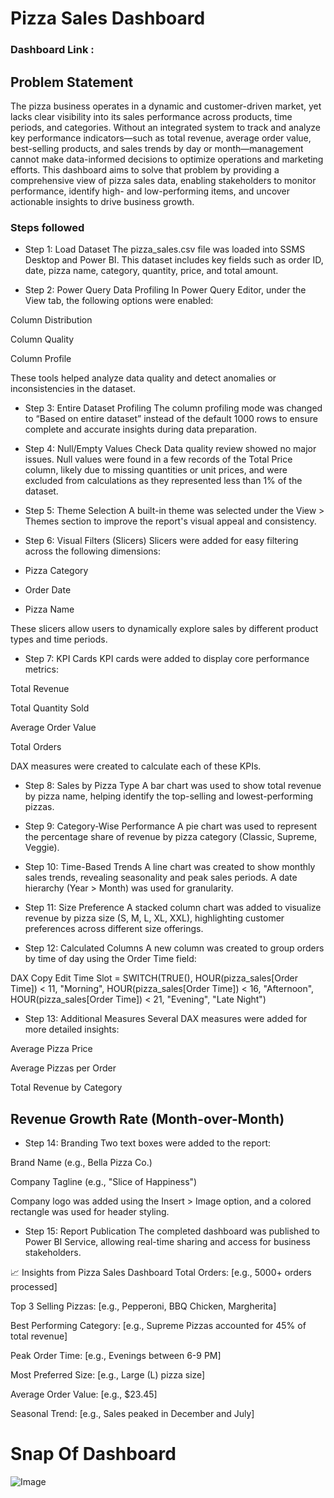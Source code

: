 # Pizza Sales Dashboard

### Dashboard Link : 

## Problem Statement

The pizza business operates in a dynamic and customer-driven market, yet lacks clear visibility into its sales performance across products, time periods, and categories. Without an integrated system to track and analyze key performance indicators—such as total revenue, average order value, best-selling products, and sales trends by day or month—management cannot make data-informed decisions to optimize operations and marketing efforts. This dashboard aims to solve that problem by providing a comprehensive view of pizza sales data, enabling stakeholders to monitor performance, identify high- and low-performing items, and uncover actionable insights to drive business growth.

### Steps followed 

- Step 1: Load Dataset
The pizza_sales.csv file was loaded into SSMS Desktop and Power BI. This dataset includes key fields such as order ID, date, pizza name, category, quantity, price, and total amount.

- Step 2: Power Query Data Profiling
In Power Query Editor, under the View tab, the following options were enabled:

Column Distribution

Column Quality

Column Profile

These tools helped analyze data quality and detect anomalies or inconsistencies in the dataset.

- Step 3: Entire Dataset Profiling
The column profiling mode was changed to “Based on entire dataset” instead of the default 1000 rows to ensure complete and accurate insights during data preparation.

- Step 4: Null/Empty Values Check
Data quality review showed no major issues. Null values were found in a few records of the Total Price column, likely due to missing quantities or unit prices, and were excluded from calculations as they represented less than 1% of the dataset.

- Step 5: Theme Selection
A built-in theme was selected under the View > Themes section to improve the report's visual appeal and consistency.

- Step 6: Visual Filters (Slicers)
Slicers were added for easy filtering across the following dimensions:

- Pizza Category

- Order Date

- Pizza Name

These slicers allow users to dynamically explore sales by different product types and time periods.

- Step 7: KPI Cards
KPI cards were added to display core performance metrics:

Total Revenue

Total Quantity Sold

Average Order Value

Total Orders

DAX measures were created to calculate each of these KPIs.

- Step 8: Sales by Pizza Type
A bar chart was used to show total revenue by pizza name, helping identify the top-selling and lowest-performing pizzas.

- Step 9: Category-Wise Performance
A pie chart was used to represent the percentage share of revenue by pizza category (Classic, Supreme, Veggie).

- Step 10: Time-Based Trends
A line chart was created to show monthly sales trends, revealing seasonality and peak sales periods. A date hierarchy (Year > Month) was used for granularity.

- Step 11: Size Preference
A stacked column chart was added to visualize revenue by pizza size (S, M, L, XL, XXL), highlighting customer preferences across different size offerings.

- Step 12: Calculated Columns
A new column was created to group orders by time of day using the Order Time field:

DAX
Copy
Edit
Time Slot = 
SWITCH(TRUE(),
    HOUR(pizza_sales[Order Time]) < 11, "Morning",
    HOUR(pizza_sales[Order Time]) < 16, "Afternoon",
    HOUR(pizza_sales[Order Time]) < 21, "Evening",
    "Late Night")
- Step 13: Additional Measures
Several DAX measures were added for more detailed insights:

Average Pizza Price

Average Pizzas per Order

Total Revenue by Category

Revenue Growth Rate (Month-over-Month)
- 
- Step 14: Branding
Two text boxes were added to the report:

Brand Name (e.g., Bella Pizza Co.)

Company Tagline (e.g., "Slice of Happiness")

Company logo was added using the Insert > Image option, and a colored rectangle was used for header styling.

- Step 15: Report Publication
The completed dashboard was published to Power BI Service, allowing real-time sharing and access for business stakeholders.

📈 Insights from Pizza Sales Dashboard
Total Orders: [e.g., 5000+ orders processed]

Top 3 Selling Pizzas: [e.g., Pepperoni, BBQ Chicken, Margherita]

Best Performing Category: [e.g., Supreme Pizzas accounted for 45% of total revenue]

Peak Order Time: [e.g., Evenings between 6-9 PM]

Most Preferred Size: [e.g., Large (L) pizza size]

Average Order Value: [e.g., $23.45]

Seasonal Trend: [e.g., Sales peaked in December and July]

# Snap Of Dashboard

![Image](https://github.com/user-attachments/assets/7964a326-88ac-411a-84ef-960eacdf3781)


